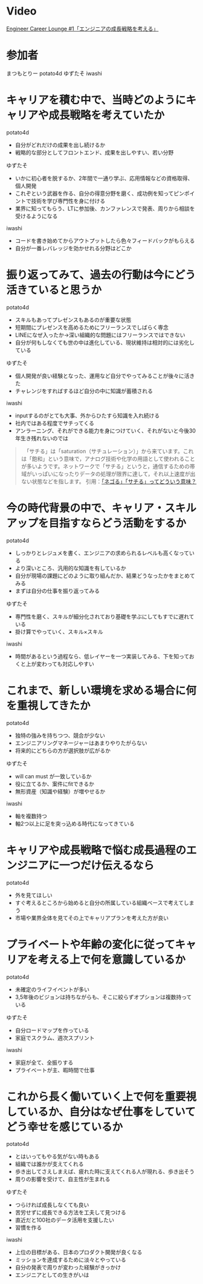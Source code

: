 # Video
[Engineer Career Lounge #1「エンジニアの成長戦略を考える」](https://www.youtube.com/watch?v=3MjszDn76-I)

# 参加者
まつもとりー
potato4d
ゆずたそ
iwashi

# キャリアを積む中で、当時どのようにキャリアや成長戦略を考えていたか
potato4d
- 自分がどれだけの成果を出し続けるか
- 戦略的な部分としてフロントエンド、成果を出しやすい、若い分野

ゆずたそ
- いかに初心者を脱するか、2年間で一通り学ぶ、応用情報などの資格取得、個人開発
- これぞという武器を作る、自分の得意分野を磨く、成功例を知ってピンポイントで技術を学び専門性を身に付ける
- 業界に知ってもらう、LTに参加後、カンファレンスで発表、周りから相談を受けるようになる

iwashi
- コードを書き始めてからアウトプットしたら色々フィードバックがもらえる
- 自分が一番レバレッジを効かせれる分野はどこか

# 振り返ってみて、過去の行動は今にどう活きていると思うか
potato4d
- スキルもあってプレゼンスもあるのが重要な状態
- 短期間にプレゼンスを高めるためにフリーランスでしばらく専念
- LINEになぜ入ったか→深い組織的な問題にはフリーランスではできない
- 自分が何もしなくても世の中は進化している、現状維持は相対的には劣化している

ゆずたそ
- 個人開発が良い経験となった、運用など自分でやってみることが後々に活きた
- チャレンジをすればするほど自分の中に知識が蓄積される

iwashi
- inputするのがとても大事、外からひたすら知識を入れ続ける
- 社内ではある程度でサチってくる
- アンラーニング、それができる能力を身につけていく、それがないと今後30年生き残れないのでは

>　「サチる」は「saturation（サチュレーション）」から来ています。これは「飽和」という意味で，アナログ技術や化学の用語として使われることが多いようです。ネットワークで「サチる」というと，通信するための帯域がいっぱいになったりデータの処理が限界に達して，それ以上速度が出ない状態などを指します。
引用：[「ネゴる」「サチる」ってどういう意味？](https://xtech.nikkei.com/it/article/COLUMN/20060908/247581/#:~:text=%E3%80%8C%E3%82%B5%E3%83%81%E3%82%8B%E3%80%8D%E3%81%AF%E3%80%8Csaturation,%E7%8A%B6%E6%85%8B%E3%81%AA%E3%81%A9%E3%82%92%E6%8C%87%E3%81%97%E3%81%BE%E3%81%99%E3%80%82)

# 今の時代背景の中で、キャリア・スキルアップを目指すならどう活動をするか
potato4d
- しっかりとレジュメを書く、エンジニアの求められるレベルも高くなっている
- より深いところ、汎用的な知識を有しているか
- 自分が現場の課題にどのように取り組んだか、結果どうなったかをまとめてみる
- まずは自分の仕事を振り返ってみる

ゆずたそ
- 専門性を磨く、スキルが細分化されており基礎を学ぶにしてもすでに遅れている
- 掛け算でやっていく、スキル×スキル

iwashi
- 時間があるという過程なら、低レイヤーを一つ実装してみる、下を知っておくと上が変わっても対応しやすい

# これまで、新しい環境を求める場合に何を重視してきたか
potato4d
- 独特の強みを持ちつつ、競合が少ない
- エンジニアリングマネージャーはあまりやりたがらない
- 将来的にどちらの方が選択肢が広がるか

ゆずたそ
- will can must が一致しているか
- 役に立てるか、案件にfitできるか
- 無形資産（知識や経験）が増やせるか

iwashi
- 軸を複数持つ
- 軸2つ以上に足を突っ込める時代になってきている

# キャリアや成長戦略で悩む成長過程のエンジニアに一つだけ伝えるなら
potato4d
- 外を見てほしい
- すぐ考えるところから始めると自分の所属している組織ベースで考えてしまう
- 市場や業界全体を見てその上でキャリアプランを考えた方が良い

# プライベートや年齢の変化に従ってキャリアを考える上で何を意識しているか
potato4d
- 未確定のライフイベントが多い
- 3,5年後のビジョンは持ちながらも、そこに絞らずオプションは複数持っている

ゆずたそ
- 自分ロードマップを作っている
- 家庭でスクラム、週次スプリント

iwashi
- 家庭が全て、全振りする
- プライベートが主、暇時間で仕事

# これから長く働いていく上で何を重要視しているか、自分はなぜ仕事をしていてどう幸せを感じているか
potato4d
- とはいってもやる気がない時もある
- 組織では誰かが支えてくれる
- 歩き出してさえしまえば、疲れた時に支えてくれる人が現れる、歩き出そう
- 周りの影響を受けて、自主性が生まれる

ゆずたそ
- つらければ成長しなくても良い
- 苦労せずに成長できる方法を工夫して見つける
- 直近だと100社のデータ活用を支援したい
- 習慣を作る

iwashi
- 上位の目標がある、日本のプロダクト開発が良くなる
- ミッションを達成するために淡々とやっている
- 自分の発表で周りが変わった経験がきっかけ
- エンジニアとしての生きがいは